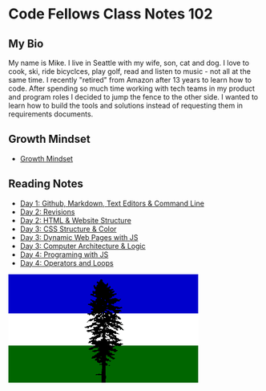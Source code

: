 
# Code Fellows Class Notes 102

## My Bio
My name is Mike. I live in Seattle with my wife, son, cat and dog. I love to cook, ski, ride bicyclces, play golf, read and listen to music - not all at the same time. I recently "retired" from Amazon after 13 years to learn how to code. After spending so much time working with tech teams in my product and program roles I decided to jump the fence to the other side. I wanted to learn how to build the tools and solutions instead of requesting them in requirements documents.  

## Growth Mindset 
- [Growth Mindset](growthmindset.md)
 
## Reading Notes
- [Day 1: Github, Markdown, Text Editors & Command Line](Day1Notes.md)
- [Day 2: Revisions](revisions.md)
- [Day 2: HTML & Website Structure](how_to_html.md)
- [Day 3: CSS Structure & Color](CSS_notes.md)
- [Day 3: Dynamic Web Pages with JS](js_intro.md)
- [Day 3: Computer Architecture & Logic](architecture.md)
- [Day 4: Programing with JS](prog-js.md)
- [Day 4: Operators and Loops]()


![Cascadia Flag](us}cas6.gif)
